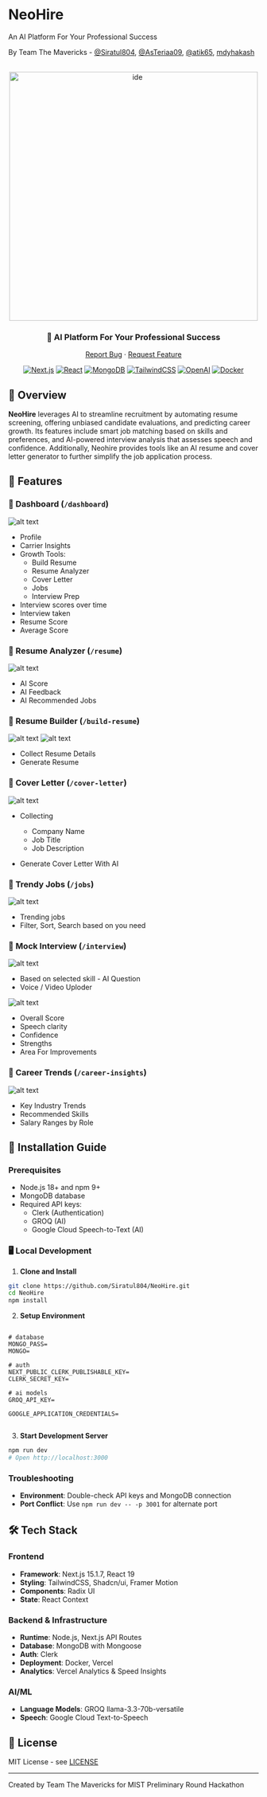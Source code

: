 # NeoHire

An AI Platform For Your Professional Success

By Team The Mavericks - [@Siratul804](https://github.com/Siratul804), [@AsTeriaa09](https://github.com/AsTeriaa09), [@atik65](https://github.com/atik65), [mdyhakash](https://github.com/mdyhakash)

<div align="center">

<br />

  <img src="/public/neo.png" alt="ide" width="500"/>

### 🎯 AI Platform For Your Professional Success

[Report Bug](https://github.com/Siratul804/NeoHire/issues) · [Request Feature](https://github.com/Siratul804/NeoHire/issues)

[![Next.js](https://img.shields.io/badge/Next.js-15-black?style=for-the-badge&logo=next.js)](https://nextjs.org/)
[![React](https://img.shields.io/badge/React-18-blue?style=for-the-badge&logo=react)](https://reactjs.org/)
[![MongoDB](https://img.shields.io/badge/MongoDB-Latest-green?style=for-the-badge&logo=mongodb)](https://www.mongodb.com/)
[![TailwindCSS](https://img.shields.io/badge/TailwindCSS-3-38B2AC?style=for-the-badge&logo=tailwind-css)](https://tailwindcss.com)
[![OpenAI](https://img.shields.io/badge/OpenAI-API-412991?style=for-the-badge&logo=openai)](https://openai.com)
[![Docker](https://img.shields.io/badge/Docker-Ready-2496ED?style=for-the-badge&logo=docker)](https://www.docker.com/)

</div>

## 🌟 Overview

**NeoHire** leverages AI to streamline recruitment by automating resume screening, offering unbiased candidate evaluations, and predicting career growth. Its features include smart job matching based on skills and preferences, and AI-powered interview analysis that assesses speech and confidence. Additionally, Neohire provides tools like an AI resume and cover letter generator to further simplify the job application process.
## 🚀 Features

### 📍 Dashboard (`/dashboard`)

![alt text](/public/Dashboard.png)


- Profile
- Carrier Insights
- Growth Tools:
  - Build Resume
  - Resume Analyzer
  - Cover Letter
  - Jobs
  - Interview Prep
- Interview scores over time
- Interview taken
- Resume Score
- Average Score

### 📍 Resume Analyzer (`/resume`)

![alt text](/public/ResumeAnaResult.png)


- AI Score
- AI Feedback
- AI Recommended Jobs


### 📍 Resume Builder (`/build-resume`)

![alt text](/public/BuildResume.png)
![alt text](/public/BuildedResume.png)


- Collect Resume Details
- Generate Resume

### 📍 Cover Letter (`/cover-letter`)

![alt text](/public/coverLetterDone.png)


- Collecting
   - Company Name
   - Job Title
   - Job Description
     
- Generate Cover Letter With AI


### 📍 Trendy Jobs (`/jobs`)

![alt text](/public/Jobs.png)


- Trending jobs
- Filter, Sort, Search based on you need


### 📍 Mock Interview (`/interview`)

![alt text](/public/in4.png)


- Based on selected skill - AI Question
- Voice / Video Uploder


![alt text](/public/in5.png)


- Overall Score
- Speech clarity
- Confidence
- Strengths
- Area For Improvements


### 📍 Career Trends (`/career-insights`)

![alt text](/public/CarrierIns.png)


- Key Industry Trends
- Recommended Skills
- Salary Ranges by Role




## 🚀 Installation Guide

### Prerequisites

- Node.js 18+ and npm 9+
- MongoDB database
- Required API keys:
  - Clerk (Authentication)
  - GROQ (AI)
  - Google Cloud Speech-to-Text (AI)

### 🖥️ Local Development

1. **Clone and Install**

```bash
git clone https://github.com/Siratul804/NeoHire.git
cd NeoHire
npm install
```

2. **Setup Environment**

```env

# database
MONGO_PASS=
MONGO=

# auth
NEXT_PUBLIC_CLERK_PUBLISHABLE_KEY=
CLERK_SECRET_KEY=

# ai models
GROQ_API_KEY=

GOOGLE_APPLICATION_CREDENTIALS=


```

3. **Start Development Server**

```bash
npm run dev
# Open http://localhost:3000
```

### Troubleshooting

- **Environment**: Double-check API keys and MongoDB connection
- **Port Conflict**: Use `npm run dev -- -p 3001` for alternate port

## 🛠️ Tech Stack

### Frontend

- **Framework**: Next.js 15.1.7, React 19
- **Styling**: TailwindCSS, Shadcn/ui, Framer Motion
- **Components**: Radix UI
- **State**: React Context

### Backend & Infrastructure

- **Runtime**: Node.js, Next.js API Routes
- **Database**: MongoDB with Mongoose
- **Auth**: Clerk
- **Deployment**: Docker, Vercel
- **Analytics**: Vercel Analytics & Speed Insights

### AI/ML

- **Language Models**: GROQ llama-3.3-70b-versatile
- **Speech**: Google Cloud Text-to-Speech

## 📝 License

MIT License - see [LICENSE](LICENSE)

---

Created by Team The Mavericks for MIST Preliminary Round Hackathon

